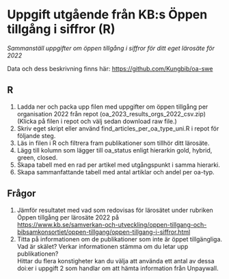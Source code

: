# Uppgift utgående från KB:s Öppen tillgång i siffror (R)
*Sammanställ uppgifter om öppen tillgång i siffror för ditt eget lärosäte för 2022*

Data och dess beskrivning finns här: https://github.com/Kungbib/oa-swe

## R
1. Ladda ner och packa upp filen med uppgifter om öppen tillgång per organisation 2022 från repot (oa_2023_results_orgs_2022_csv.zip)  
(Klicka på filen i repot och välj sedan download raw file.)
2. Skriv  eget skript eller använd find_articles_per_oa_type_uni.R i repot för följande steg.
3. Läs in filen i R och filtrera fram publikationer som tillhör ditt lärosäte.
4. Lägg till kolumn som lägger till oa_status enligt hierarkin gold, hybrid, green, closed.
5. Skapa tabell med en rad per artikel med utgångspunkt i samma hierarki.
6. Skapa sammanfattande tabell med antal artiklar och andel per oa-typ.

## Frågor
1. Jämför resultatet med vad som redovisas för lärosätet under rubriken Öppen tillgång per lärosäte 2022 på  
https://www.kb.se/samverkan-och-utveckling/oppen-tillgang-och-bibsamkonsortiet/oppen-tillgang/oppen-tillgang-i-siffror.html
2. Titta på informationen om de publikationer som inte är öppet tillgängliga. Vad är skälet? Verkar informationen stämma om du letar upp publikationen?  
Hittar du flera konstigheter kan du välja att använda ett antal av dessa doi:er i uppgift 2 som handlar om att hämta information från Unpaywall.


